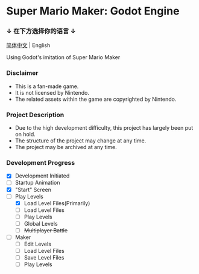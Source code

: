 # Super Mario Maker: Godot Engine

### ↓ 在下方选择你的语言 ↓
[简体中文](README.md) | English

Using Godot's imitation of Super Mario Maker

### Disclaimer
- This is a fan-made game.
- It is not licensed by Nintendo.
- The related assets within the game are copyrighted by Nintendo.

### Project Description
- Due to the high development difficulty, this project has largely been put on hold.
- The structure of the project may change at any time.
- The project may be archived at any time.

### Development Progress
- [x] Development Initiated
- [ ] Startup Animation
- [x] "Start" Screen
- [ ] Play Levels
  - [x] Load Level Files(Primarily)
  - [ ] Load Level Files
  - [ ] Play Levels
  - [ ] Global Levels
  - [ ] ~~Multiplayer Battle~~
- [ ] Maker
  - [ ] Edit Levels
  - [ ] Load Level Files
  - [ ] Save Level Files
  - [ ] Play Levels